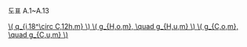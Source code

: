 <p>도표 A.1~A.13</p>

<a href="/eco2_guide_center/1.%20ECO2%20Logic%20Guide/Hee1_Equation_List.html" class="equation-link" target="_blank" rel="noopener noreferrer">
  \( q_{i,18^\circ C,12h,m} \)
</a>

<a href="/eco2_guide_center/1.%20ECO2%20Logic%20Guide/Hee1_Equation_List.html" class="equation-link" target="_blank" rel="noopener noreferrer">
  \( g_{H,o,m}, \quad g_{H,u,m} \)
</a>

<a href="/eco2_guide_center/1.%20ECO2%20Logic%20Guide/Hee1_Equation_List.html" class="equation-link" target="_blank" rel="noopener noreferrer">
  \( g_{C,o,m}, \quad g_{C,u,m} \)
</a>
